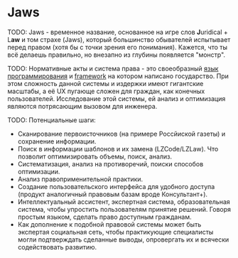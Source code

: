 # Jaws

TODO: Jaws - временное название, основанное на игре слов **J**uridical + L**aw**
и том страхе (Jaws), который большинство обывателей испытывает перед правом
(хотя бы с точки зрения его понимания). Кажется, что ты всё делаешь правильно,
но внезапно из глубины появляется "монстр".

TODO: Нормативные акты и система права - это своеобразный
[язык программирования](TODO:link) и [framework](TODO:link) на котором написано
государство. При этом сложность данной системы и издержки имеют гигантские
масштабы, а её UX пугающе сложен для граждан, как конечных пользователей.
Исследование этой системы, ей анализ и оптимизация являются потрясающим вызовом
для инженера.

TODO: Потенциальные шаги:
* Сканирование первоисточников (на примере Россйиской газеты) и сохранение
  информации.
* Поиск в информации шаблонов и их замена (LZCode/LZLaw). Что позволит
  оптимизировать объемы, поиск, анализ.
* Систематизация, анализ на противоречий, поиски способов оптимизации.
* Анализ правоприменительной практики.
* Создание пользовательского интерфейса для удобного доступа (продукт
  аналогичный правовым базам вроде Консультант+).
* Интеллектуальный ассистент, экспертная система, образовательная система,
  чтобы упростить пользователям принятие решений. Говоря простым языком, сделать
  право доступным гражданам.
* Как дополнение к подобной правовой системы может быть экспертая социальная
  сеть, чтобы практикующие специалисты могли подтверждать сделанные выводы,
  опровергать их и всячески содействовать развитию.
